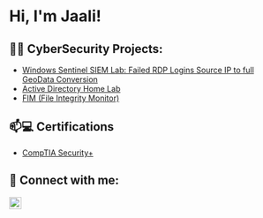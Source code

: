 <h1>Hi, I'm Jaali! </h1>

<h2>👨‍💻 CyberSecurity Projects:</h2>

  - [Windows Sentinel SIEM Lab: Failed RDP Logins Source IP to full GeoData Conversion](https://github.com/jaalijones/Sentinel_Lab)
  - [Active Directory Home Lab](https://github.com/jaalijones/AD-Home-Lab)
  - [FIM (File Integrity Monitor)](https://github.com/jaalijones/FIM)

<h2>📫💻 Certifications</h2>

  - [CompTIA Security+](https://github.com/kingjones96/kingjones96/files/9255910/CompTIA.Security%2B.ce.certificate.1.pdf)

<h2> 🤳 Connect with me:</h2>

[<img align="left" alt="JaaliJones | LinkedIn" width="22px" src="https://cdn.jsdelivr.net/npm/simple-icons@v3/icons/linkedin.svg" />][linkedin]

[linkedin]: https://www.linkedin.com/in/jaali-jones

<!--

- 🔭 I’m currently working on ...
- 🌱 I’m currently learning ...
- 👯 I’m looking to collaborate on ...
- 🤔 I’m looking for help with ...
- 💬 Ask me about ...
- 📫 How to reach me: ...
- ⚡ Fun fact: ...
-->
